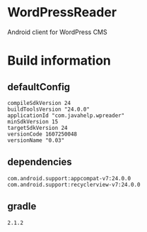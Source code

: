 # WordPressReader
Android client for WordPress CMS

# Build information
## defaultConfig
    compileSdkVersion 24
    buildToolsVersion "24.0.0"
	applicationId "com.javahelp.wpreader"
	minSdkVersion 15
	targetSdkVersion 24
	versionCode 1607250048
	versionName "0.03"
## dependencies
	com.android.support:appcompat-v7:24.0.0
	com.android.support:recyclerview-v7:24.0.0
## gradle
    2.1.2
